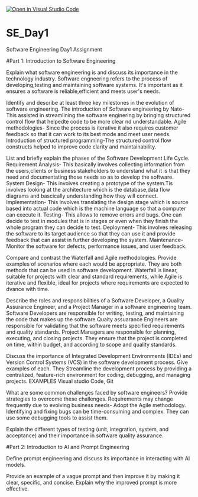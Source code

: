 [![Open in Visual Studio Code](https://classroom.github.com/assets/open-in-vscode-2e0aaae1b6195c2367325f4f02e2d04e9abb55f0b24a779b69b11b9e10269abc.svg)](https://classroom.github.com/online_ide?assignment_repo_id=15707879&assignment_repo_type=AssignmentRepo)
# SE_Day1
Software Engineering Day1 Assignment

#Part 1: Introduction to Software Engineering

Explain what software engineering is and discuss its importance in the technology industry.
Software engneering refers to the process of developing,testing and maintaining software systems. It's important as it ensures a software is reliable,efficient and meets user's needs.

Identify and describe at least three key milestones in the evolution of software engineering.
The introduction of Software engineering by Nato- This assisted in streamlining the software enginering by bringing structured control flow that helpedte code to be more clear nd understandable.
Agile methodologies- Since the process is iterative it also requires customer feedback so that it can work to its best mode and meet user needs.
Introduction of structured programming-The structured control flow constructs helped to improve code clarity and maintainability.

List and briefly explain the phases of the Software Development Life Cycle.
Requirement Analysis- This basically involves collecting information from the users,clients or business stakeholders to understand what it is that they need and documentating those needs so as to develop the software.
System Design- This involves creating a prototype of the system.Tis involves looking at the architecture which is the database,data flow diagrams and bascically understanding how they will connect.
Implementation- This involves translating the design stage which is source based into actual code which is the machine language so that a computer can execute it.
Testing- This allows to remove errors and bugs. One can decide to test in modules that is in stages or even when they finish the whole program they can decide to test.
Deployment- This involves releasing the software to its target audience so that they can use it and provide feedback that can assist in further developing the system.
Maintenance- Monitor the software for defects, performance issues, and user feedback.


Compare and contrast the Waterfall and Agile methodologies. Provide examples of scenarios where each would be appropriate.
They are both methods that can be used in software development.
Waterfall is linear, suitable for projects with clear and standard requirements, while Agile is iterative and flexible, ideal for projects where requirements are expected to dvance with time.

Describe the roles and responsibilities of a Software Developer, a Quality Assurance Engineer, and a Project Manager in a software engineering team.
Software Developers are responsible for writing, testing, and maintaining the code that makes up the software
Quaity assuarance Engineers are responsible for validating that the software meets specified requirements and quality standards. 
Project Managers are responsible for planning, executing, and closing projects. They ensure that the project is completed on time, within budget, and according to scope and quality standards.

Discuss the importance of Integrated Development Environments (IDEs) and Version Control Systems (VCS) in the software development process. Give examples of each.
They Streamline the development process by providing a centralized, feature-rich environment for coding, debugging, and managing projects. EXAMPLES Visual studio Code, Git

What are some common challenges faced by software engineers? Provide strategies to overcome these challenges.
Requirements may change frequently due to evolving business needs- Adopt the Agile methodology.
Identifying and fixing bugs can be time-consuming and complex. They can use some debugging tools to assist them.


Explain the different types of testing (unit, integration, system, and acceptance) and their importance in software quality assurance.


#Part 2: Introduction to AI and Prompt Engineering


Define prompt engineering and discuss its importance in interacting with AI models.


Provide an example of a vague prompt and then improve it by making it clear, specific, and concise. Explain why the improved prompt is more effective.
